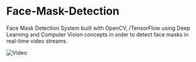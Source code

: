 # Face-Mask-Detection


Face Mask Detection System built with OpenCV, /TensorFlow using Deep Learning and Computer Vision concepts in order to detect face masks in real-time video streams.

![Video](https://user-images.githubusercontent.com/56834728/162494487-ed0903ce-fe13-47e9-9f3e-a059294d36d4.gif)

                           
